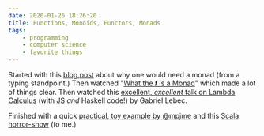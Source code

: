 ```yaml
---
date: 2020-01-26 18:26:20
title: Functions, Monoids, Functors, Monads
tags:
    - programming
    - computer science
    - favorite things
---
```


Started with this [blog post](http://codeninja.blog/2018/monads/) about why one would need a monad (from a typing standpoint.) Then watched "[What the 𝒇 is a Monad](https://www.youtube.com/watch?v=OSuu8zBBNAA)" which made a lot of things clear. Then watched this [excellent, _excellent_ talk on Lambda Calculus](https://www.youtube.com/watch?v=3VQ382QG-y4) (with [JS](https://github.com/glebec/lambda-talk/blob/master/src/index.js) _and_ Haskell code!) by Gabriel Lebec.

Finished with a quick [practical, toy example by @mpjme](https://github.com/glebec/lambda-talk/blob/master/src/index.js) and this [Scala horror-show](https://www.youtube.com/watch?v=Mw_Jnn_Y5iA) (to me.)
